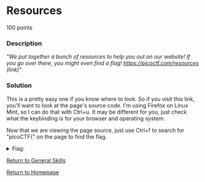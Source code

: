 # Resources
100 points

### Description
*"We put together a bunch of resources to help you out on our website! If you go over there, you might even find a flag! https://picoctf.com/resources (link)"*

### Solution
This is a pretty easy one if you know where to look. So if you visit this link, you'll want to look at the page's source code. I'm using Firefox on Linux Mint, 
so I can do that with Ctrl+u. It may be different for you, just check what the keybinding is for your browser and operating system.

Now that we are viewing the page source, just use Ctrl+f to search for "picoCTF{" on the page to find the flag.

<details>
  <summary>Flag:</summary>
  picoCTF{r3source_pag3_f1ag}
</details>

[Return to General Skills](https://github.com/sdvickers98/picoCTF-2019-Walkthrough/blob/master/general_skills/%230%20-%20General%20Skills%20Homepage.md)

[Return to Homepage](https://github.com/sdvickers98/picoCTF-2019-Walkthrough)
